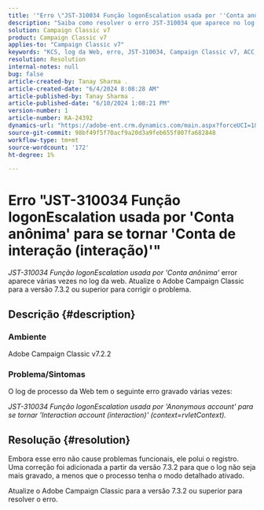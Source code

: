 ```yaml
---
title: '"Erro \"JST-310034 Função logonEscalation usada por ''Conta anônima'' para se tornar ''Conta de interação (interação)''\"'
description: "Saiba como resolver o erro JST-310034 que aparece no log da Web no Adobe Campaign Classic."
solution: Campaign Classic v7
product: Campaign Classic v7
applies-to: "Campaign Classic v7"
keywords: "KCS, log da Web, erro, JST-310034, Campaign Classic v7, ACC, conta, logonEscalation"
resolution: Resolution
internal-notes: null
bug: false
article-created-by: Tanay Sharma .
article-created-date: "6/4/2024 8:08:28 AM"
article-published-by: Tanay Sharma .
article-published-date: "6/10/2024 1:08:21 PM"
version-number: 1
article-number: KA-24392
dynamics-url: "https://adobe-ent.crm.dynamics.com/main.aspx?forceUCI=1&pagetype=entityrecord&etn=knowledgearticle&id=474f4a9d-4922-ef11-840b-0022480a40c2"
source-git-commit: 98bf49f5f70acf9a20d3a9feb655f807fa682848
workflow-type: tm+mt
source-wordcount: '172'
ht-degree: 1%

---
```


# Erro &quot;JST-310034 Função logonEscalation usada por &#39;Conta anônima&#39; para se tornar &#39;Conta de interação (interação)&#39;&quot;


*JST-310034 Função logonEscalation usada por &#39;Conta anônima&#39;* error aparece várias vezes no log da web. Atualize o Adobe Campaign Classic para a versão 7.3.2 ou superior para corrigir o problema.

## Descrição {#description}


### Ambiente

Adobe Campaign Classic v7.2.2



### Problema/Sintomas

O log de processo da Web tem o seguinte erro gravado várias vezes:

*JST-310034 Função logonEscalation usada por &#39;Anonymous account&#39; para se tornar &#39;Interaction account (interaction)&#39; (context=rvletContext).*


## Resolução {#resolution}


Embora esse erro não cause problemas funcionais, ele polui o registro. Uma correção foi adicionada a partir da versão 7.3.2 para que o log não seja mais gravado, a menos que o processo tenha o modo detalhado ativado.

Atualize o Adobe Campaign Classic para a versão 7.3.2 ou superior para resolver o erro.


